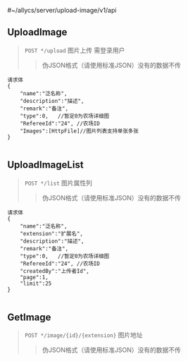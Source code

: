#~/allycs/server/upload-image/v1/api

## UploadImage
>  `POST */upload` 图片上传 需登录用户
>> 伪JSON格式（请使用标准JSON）没有的数据不传
``` 
请求体
{
	"name":"泛名称",
	"description":"描述",
	"remark":"备注",
	"type":0,	//暂定0为农场详细图
	"RefereeId":"24", //农场ID
	"Images":[HttpFile]//图片列表支持单张多张
}


```
## UploadImageList
>  `POST */list` 图片属性列
>> 伪JSON格式（请使用标准JSON）没有的数据不传
``` 
请求体
{
	"name":"泛名称",
	"extension":"扩展名",
	"description":"描述",
	"remark":"备注",
	"type":0,	//暂定0为农场详细图
	"RefereeId":"24", //农场ID
	"createdBy":"上传者Id",
	"page":1,
	"limit":25
}


```
## GetImage
>  `POST */image/{id}/{extension}` 图片地址
>> 伪JSON格式（请使用标准JSON）没有的数据不传
``` 

```